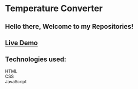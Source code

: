 # Temperature Converter
## Hello there, Welcome to my Repositories!
## [Live Demo](https://temperature-converter-j.netlify.app/)
## Technologies used:<br>
HTML <br>
CSS <br>
JavaScript
